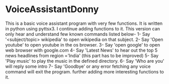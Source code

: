 # VoiceAssistantDonny
This is a basic voice assistant program with very few functions. It is written in python using pyttsx3. I continue adding functions to it.
This version can only hear and understand few known commands listed below-
1- Say '<subject/topic> wikipedia' to open wikipedia on that subject.
2- Say 'Open youtube' to open youtube in the os browser.
3- Say 'open google' to open web browser with google.com
4- Say 'Latest News' to hear out the top 5 news headlines from region ='India' (this part has to be improved)
5- Say 'Play music' to play the music in the defined directory.
6- Say 'Who are you' will reply some intro
7- Say 'Goodbye' or any error fetching any voice command will exit the program.
further adding more interesting functions to it. 
